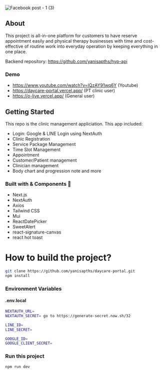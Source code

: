 ![Facebook post - 1 (3)](https://user-images.githubusercontent.com/72002605/227770800-4fa8e9a0-59be-4217-afb9-15cc3f4ae41b.png)
## About 
This project is all-in-one platform for customers to have reserve appointment easily and physical therapy businesses with time and cost-effective of routine work into everyday operation by keeping everything in one place.

 Backend repository: https://github.com/yanisapths/hyp-api

### Demo
 - https://www.youtube.com/watch?v=lQzAY91wq6Y (Youtube) 
 - https://daycare-portal.vercel.app/ (PT clinic user) 
 - https://o-live.vercel.app/ (General user) 

## Getting Started
This repo is the clinic management appliciation.
 This app included:
- Login: Google & LINE Login using NextAuth
- Clinic Registration
- Service Package Management
- Time Slot Management
- Appointment
- Customer/Patient management
- Clinician management
- Body chart and progression note
and more


### Built with & Components 🚧
- Next.js
- NextAuth
- Axios
- Tailwind CSS
- Mui
- ReactDatePicker
- SweetAlert
- react-signature-canvas
- react hot toast

# How to build the project?
```bash
git clone https://github.com/yanisapths/daycare-portal.git
npm install
```
### Environment Variables 
#### .env.local
```bash
NEXTAUTH_URL=
NEXTAUTH_SECRET= go to https://generate-secret.now.sh/32

LINE_ID=
LINE_SECRET=

GOOGLE_ID=
GOOGLE_CLIENT_SECRET=
```

### Run this project

```bash
npm run dev
```
